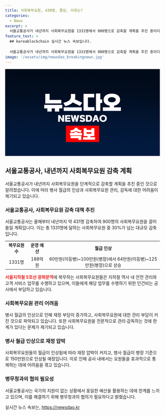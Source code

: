 ```yaml
---
title: 사회복무요원, 430명, 줄임, 이유는?
categories:
  - News
excerpt: >
  서울교통공사가 내년까지 사회복무요원을 1331명에서 900명으로 감축할 계획을 추진 중이다. 병사 월급 인상과 관리 부담으로 이유를 설명했으며, 사회복무요원 관리·감독에 대한 어려움도 지적됐다. 이에 따라 병사 월급이 증가하면서 재정 압박과 요원 통제 어려움으로 감축하는 결정을 내린 것으로 전해졌다.
feature_text: >
  ## koreablockchain 실시간 뉴스 속보입니다.

  서울교통공사가 내년까지 사회복무요원을 1331명에서 900명으로 감축할 계획을 추진 중이다. 병사 월급 인상과 관리 부담으로 이유를 설명했으며, 사회복무요원 관리·감독에 대한 어려움도 지적됐다. 이에 따라 병사 월급이 증가하면서 재정 압박과 요원 통제 어려움으로 감축하는 결정을 내린 것으로 전해졌다.
image: '/assets/img/newsdao_breakingnews.jpg'
---
```


<p><img src="/assets/img/newsdao_breakingnews.jpg" alt="koreablockchain 속보" /></p>

<h2 data-ke-size="size26">서울교통공사, 내년까지 사회복무요원 감축 계획</h2>

<p data-ke-size="size16">서울교통공사가 내년까지 사회복무요원을 단계적으로 감축할 계획을 추진 중인 것으로 알려졌습니다. 이에 따라 병사 월급의 인상과 사회복무요원 관리, 감독에 대한 어려움이 제기되고 있습니다.</p>

<h3>서울교통공사, 사회복무요원 감축 대책 추진</h3>

<p data-ke-size="size16">서울교통공사는 올해부터 내년까지 약 431명 감축하여 900명의 사회복무요원을 끌어들일 계획입니다. 이는 총 1331명에 달하는 사회복무요원 중 30%가 넘는 대규모 감축입니다.</p>

<table>
  <tr>
    <td style="text-align: center; height: 17px;"><b>복무요원 수</b></td>
    <td style="text-align: center; height: 17px;"><b>운영 예산</b></td>
    <td style="text-align: center; height: 17px;"><b>월급 인상</b></td>
  </tr>
  <tr>
    <td style="text-align: center; height: 17px;">1331명</td>
    <td style="text-align: center; height: 17px;">188억원</td>
    <td style="text-align: center; height: 17px;">60만원(이등병)~100만원(병장)에서 64만원(이등병)~125만원(병장)으로 상승</td>
  </tr>
</table>

<p><b><span style="color: #ee2323;">서울지하철 5호선 광화문역</span></b>에 복무하는 사회복무요원들은 지하철 역사 내 안전 관리와 고객 서비스 업무를 수행하고 있으며, 이들에게 해당 업무를 수행하기 위한 인건비는 공사에서 부담하고 있습니다.</p>

<h3>사회복무요원 관리 어려움</h3>

<p data-ke-size="size16">병사 월급의 인상으로 인해 재정 부담이 증가하고, 사회복무요원에 대한 관리 부담이 커진 것으로 파악되고 있습니다. 또한 사회복무요원을 전문적으로 관리·감독하는 것에 한계가 있다는 문제가 제기되고 있습니다.</p>

<h3>병사 월급 인상으로 재정 압박</h3>

<p data-ke-size="size16">사회복무요원들의 월급이 인상됨에 따라 재정 압박이 커지고, 병사 월급이 병장 기준으로 150만원으로 인상될 예정입니다. 이로 인해 공사 내에서는 요원들을 효과적으로 통제하는 데에 어려움을 겪고 있습니다.</p>

<h3>병무청과의 협의 필요성</h3>

<p data-ke-size="size16">서울교통공사는 국가의 지원이 없는 상황에서 동일한 예산을 활용하는 데에 한계를 느끼고 있으며, 이를 해결하기 위해 병무청과의 협의가 필요하다고 밝혔습니다.</p>
실시간 뉴스 속보는, <a href="https://newsdao.kr" rel="dofollow">https://newsdao.kr</a>


